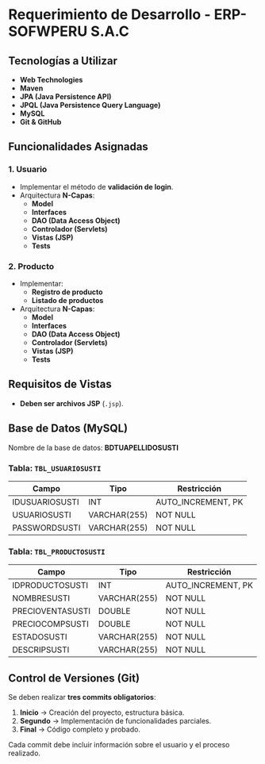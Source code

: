 

# Requerimiento de Desarrollo - ERP-SOFWPERU S.A.C  

## Tecnologías a Utilizar  
- **Web Technologies**  
- **Maven**  
- **JPA (Java Persistence API)**  
- **JPQL (Java Persistence Query Language)**  
- **MySQL**  
- **Git & GitHub**  

## Funcionalidades Asignadas  

### 1. Usuario  
- Implementar el método de **validación de login**.  
- Arquitectura **N-Capas**:  
  - **Model**  
  - **Interfaces**  
  - **DAO (Data Access Object)**  
  - **Controlador (Servlets)**  
  - **Vistas (JSP)**  
  - **Tests**  

### 2. Producto  
- Implementar:  
  - **Registro de producto**  
  - **Listado de productos**  
- Arquitectura **N-Capas**:  
  - **Model**  
  - **Interfaces**  
  - **DAO (Data Access Object)**  
  - **Controlador (Servlets)**  
  - **Vistas (JSP)**  
  - **Tests**  

## Requisitos de Vistas  
- **Deben ser archivos JSP** (`.jsp`).  

## Base de Datos (MySQL)  
Nombre de la base de datos: **BDTUAPELLIDOSUSTI**  

### Tabla: `TBL_USUARIOSUSTI`  
| Campo            | Tipo           | Restricción     |  
|-----------------|---------------|----------------|  
| IDUSUARIOSUSTI  | INT           | AUTO_INCREMENT, PK |  
| USUARIOSUSTI    | VARCHAR(255)  | NOT NULL       |  
| PASSWORDSUSTI   | VARCHAR(255)  | NOT NULL       |  

### Tabla: `TBL_PRODUCTOSUSTI`  
| Campo                 | Tipo          | Restricción |  
|----------------------|--------------|------------|  
| IDPRODUCTOSUSTI     | INT          | AUTO_INCREMENT, PK |  
| NOMBRESUSTI         | VARCHAR(255) | NOT NULL   |  
| PRECIOVENTASUSTI    | DOUBLE       | NOT NULL   |  
| PRECIOCOMPSUSTI     | DOUBLE       | NOT NULL   |  
| ESTADOSUSTI         | VARCHAR(255) | NOT NULL   |  
| DESCRIPSUSTI        | VARCHAR(255) | NOT NULL   |  

## Control de Versiones (Git)  
Se deben realizar **tres commits obligatorios**:  
1. **Inicio** → Creación del proyecto, estructura básica.  
2. **Segundo** → Implementación de funcionalidades parciales.  
3. **Final** → Código completo y probado.  

Cada commit debe incluir información sobre el usuario y el proceso realizado.  
